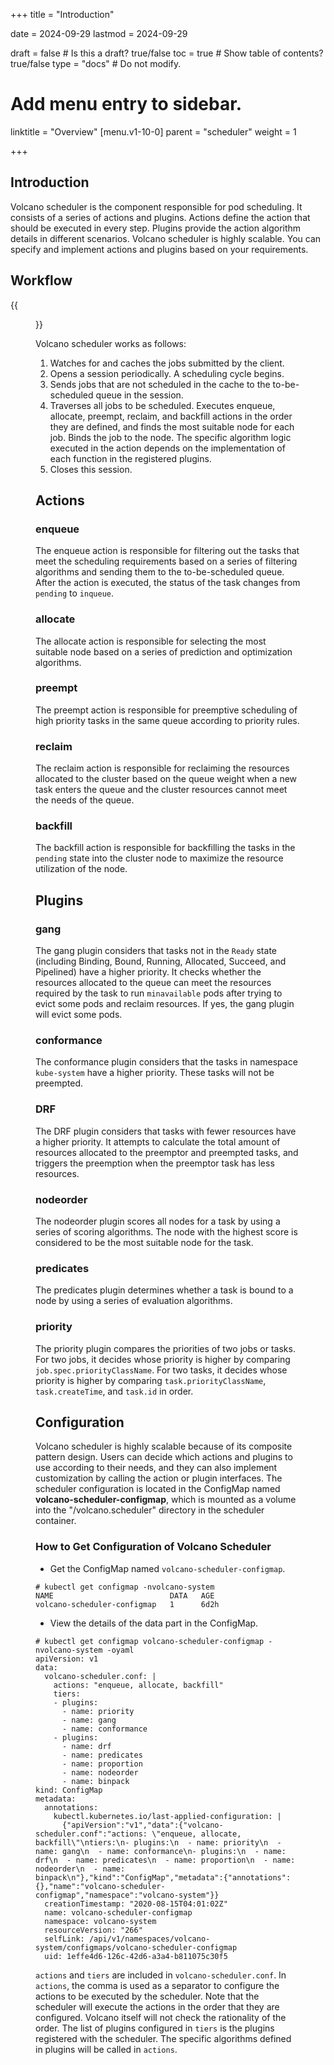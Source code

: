 +++
title = "Introduction"

date = 2024-09-29
lastmod = 2024-09-29

draft = false  # Is this a draft? true/false
toc = true  # Show table of contents? true/false
type = "docs"  # Do not modify.

# Add menu entry to sidebar.
linktitle = "Overview"
[menu.v1-10-0]
  parent = "scheduler"
  weight = 1

+++

## Introduction
Volcano scheduler is the component responsible for pod scheduling. It consists of a series of actions and plugins. Actions define the action that should be executed in every step. Plugins provide the action algorithm details in different scenarios.
Volcano scheduler is highly scalable. You can specify and implement actions and plugins based on your requirements.
## Workflow
{{<figure library="1" src="scheduler.PNG" title="Volcano scheduler workflow">}}


Volcano scheduler works as follows:

1. Watches for and caches the jobs submitted by the client.
2. Opens a session periodically. A scheduling cycle begins.
3. Sends jobs that are not scheduled in the cache to the to-be-scheduled queue in the session.
4. Traverses all jobs to be scheduled. Executes enqueue, allocate, preempt, reclaim, and backfill actions in the order they are defined, and finds the most suitable node for each job. Binds the job to the node. The specific algorithm logic executed in the action depends on the implementation of each function in the registered plugins.
5. Closes this session.

## Actions
### enqueue
The enqueue action is responsible for filtering out the tasks that meet the scheduling requirements based on a series of filtering algorithms and sending them to the to-be-scheduled queue. After the action is executed, the status of the task changes from `pending` to `inqueue`. 
### allocate
The allocate action is responsible for selecting the most suitable node based on a series of prediction and optimization algorithms. 
### preempt
The preempt action is responsible for preemptive scheduling of high priority tasks in the same queue according to priority rules. 
### reclaim
The reclaim action is responsible for reclaiming the resources allocated to the cluster based on the queue weight when a new task enters the queue and the cluster resources cannot meet the needs of the queue.
### backfill
The backfill action is responsible for backfilling the tasks in the `pending` state into the cluster node to maximize the resource utilization of the node.

## Plugins
### gang
The gang plugin considers that tasks not in the `Ready` state (including Binding, Bound, Running, Allocated, Succeed, and Pipelined) have a higher priority. It checks whether the resources allocated to the queue can meet the resources required by the task to run `minavailable` pods after trying to evict some pods and reclaim resources. If yes, the gang plugin will evict some pods. 
### conformance
The conformance plugin considers that the tasks in namespace `kube-system` have a higher priority. These tasks will not be preempted.
### DRF
The DRF plugin considers that tasks with fewer resources have a higher priority. It attempts to calculate the total amount of resources allocated to the preemptor and preempted tasks, and triggers the preemption when the preemptor task has less resources.
### nodeorder
The nodeorder plugin scores all nodes for a task by using a series of scoring algorithms. The node with the highest score is considered to be the most suitable node for the task.
### predicates
The predicates plugin determines whether a task is bound to a node by using a series of evaluation algorithms.
### priority
The priority plugin compares the priorities of two jobs or tasks. For two jobs, it decides whose priority is higher by comparing `job.spec.priorityClassName`. For two tasks, it decides whose priority is higher by comparing `task.priorityClassName`, `task.createTime`, and `task.id` in order.
## Configuration
Volcano scheduler is highly scalable because of its composite pattern design. Users can decide which actions and plugins to use according to their needs, and they can also implement customization by calling the action or plugin interfaces. The scheduler configuration is located in the ConfigMap named **volcano-scheduler-configmap**, which is mounted as a volume into the "/volcano.scheduler" directory in the scheduler container.
### How to Get Configuration of Volcano Scheduler
* Get the ConfigMap named `volcano-scheduler-configmap`.

```shell
# kubectl get configmap -nvolcano-system
NAME                          DATA   AGE
volcano-scheduler-configmap   1      6d2h
```

* View the details of the data part in the ConfigMap.

```shell
# kubectl get configmap volcano-scheduler-configmap -nvolcano-system -oyaml
apiVersion: v1
data:
  volcano-scheduler.conf: |
    actions: "enqueue, allocate, backfill"
    tiers:
    - plugins:
      - name: priority
      - name: gang
      - name: conformance
    - plugins:
      - name: drf
      - name: predicates
      - name: proportion
      - name: nodeorder
      - name: binpack
kind: ConfigMap
metadata:
  annotations:
    kubectl.kubernetes.io/last-applied-configuration: |
      {"apiVersion":"v1","data":{"volcano-scheduler.conf":"actions: \"enqueue, allocate, backfill\"\ntiers:\n- plugins:\n  - name: priority\n  - name: gang\n  - name: conformance\n- plugins:\n  - name: drf\n  - name: predicates\n  - name: proportion\n  - name: nodeorder\n  - name: binpack\n"},"kind":"ConfigMap","metadata":{"annotations":{},"name":"volcano-scheduler-configmap","namespace":"volcano-system"}}
  creationTimestamp: "2020-08-15T04:01:02Z"
  name: volcano-scheduler-configmap
  namespace: volcano-system
  resourceVersion: "266"
  selfLink: /api/v1/namespaces/volcano-system/configmaps/volcano-scheduler-configmap
  uid: 1effe4d6-126c-42d6-a3a4-b811075c30f5
```

`actions` and `tiers` are included in `volcano-scheduler.conf`. In `actions`, the comma is used as a separator to configure the actions to be executed by the scheduler. Note that the scheduler will execute the actions in the order that they are configured. Volcano itself will not check the rationality of the order. The list of plugins configured in `tiers` is the plugins registered with the scheduler. The specific algorithms defined in plugins will be called in `actions`.
